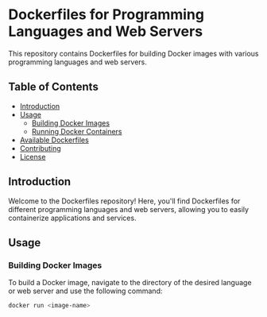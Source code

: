 # Dockerfiles for Programming Languages and Web Servers

This repository contains Dockerfiles for building Docker images with various programming languages and web servers.

## Table of Contents

- [Introduction](#introduction)
- [Usage](#usage)
  - [Building Docker Images](#building-docker-images)
  - [Running Docker Containers](#running-docker-containers)
- [Available Dockerfiles](#available-dockerfiles)
- [Contributing](#contributing)
- [License](#license)

## Introduction

Welcome to the Dockerfiles repository! Here, you'll find Dockerfiles for different programming languages and web servers, allowing you to easily containerize applications and services.

## Usage

### Building Docker Images

To build a Docker image, navigate to the directory of the desired language or web server and use the following command:

```bash
docker run <image-name>
